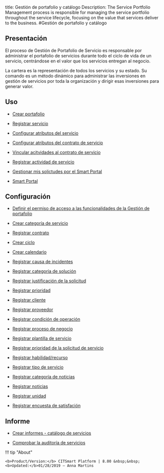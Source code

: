 title: Gestión de portafolio y catálogo
Description: The Service Portfolio Management process is responsible for managing the service portfolio throughout the service lifecycle, focusing on the value that services deliver to the business.
#Gestión de portafolio y catálogo

Presentación
----------------

El proceso de Gestión de Portafolio de Servicio es responsable por administrar el portafolio de servicios durante todo el ciclo de vida de un servicio, centrándose en el valor que los servicios entregan al negocio.

La cartera es la representación de todos los servicios y su estado. Su comando es un método dinámico para administrar las inversiones en gestión de servicios por toda la organización y dirigir esas inversiones para generar valor.

Uso
-------

- [Crear portafolio](/es-es/citsmart-platform-8/processes/portfolio-and-catalog/use/create-the-portfolio.html)

- [Registrar servicio](/es-es/citsmart-platform-8/processes/portfolio-and-catalog/use/register-a-service.html)

- [Configurar atributos del servicio](/es-es/citsmart-platform-8/processes/portfolio-and-catalog/use/configure-services-attributes.html)

- [Configurar atributos del contrato de servicio](/es-es/citsmart-platform-8/processes/portfolio-and-catalog/use/service-contract-attributes.html)

- [Vincular acitvidades al contrato de servicio](/es-es/citsmart-platform-8/processes/portfolio-and-catalog/use/link-activity-to-service-contract.html)

- [Registrar actividad de servicio](/es-es/citsmart-platform-8/processes/portfolio-and-catalog/use/register-service-activity.html)

- [Gestionar mis solictudes por el Smart Portal](/es-es/citsmart-platform-8/processes/portfolio-and-catalog/use/request-through-Smart-Portal.html)

- [Smart Portal](/es-es/citsmart-platform-8/processes/portfolio-and-catalog/use/smart-portal.html)

Configuración
-----------------

- [Definir el permiso de acceso a las funcionalidades de la Gestión de portafolio](/es-es/citsmart-platform-8/processes/portfolio-and-catalog/configuration/access-portfolio-management.html)

- [Crear categoría de servicio](/es-es/citsmart-platform-8/processes/portfolio-and-catalog/configuration/create-service-category.html)

- [Registrar contrato](/es-es/citsmart-platform-8/processes/portfolio-and-catalog/configuration/register-contract.html)

- [Crear ciclo](/es-es/citsmart-platform-8/platform-administration/time/create-cycle.html)

- [Crear calendario](/es-es/citsmart-platform-8/platform-administration/time/create-calendar.html)

- [Registrar causa de incidentes](/es-es/citsmart-platform-8/processes/portfolio-and-catalog/configuration/register-cause-incidents.html)

- [Registrar categoría de solución](/es-es/citsmart-platform-8/processes/portfolio-and-catalog/configuration/register-solution-category.html)

- [Registrar justificación de la solicitud](/es-es/citsmart-platform-8/processes/portfolio-and-catalog/configuration/register-request-justification.html)

- [Registrar prioridad](/es-es/citsmart-platform-8/processes/portfolio-and-catalog/configuration/register-priority.html)

- [Registrar cliente](/es-es/citsmart-platform-8/processes/portfolio-and-catalog/configuration/register-client.html)

- [Registrar proveedor](/es-es/citsmart-platform-8/processes/portfolio-and-catalog/configuration/register-provider.html)

- [Registrar condición de operación](/es-es/citsmart-platform-8/processes/portfolio-and-catalog/configuration/register-operating-condition.html)

- [Registrar proceso de negocio](/es-es/citsmart-platform-8/processes/portfolio-and-catalog/configuration/register-business-process.html)

- [Registrar plantilla de servicio](/es-es/citsmart-platform-8/processes/portfolio-and-catalog/configuration/register-service-template.html)

- [Registrar prioridad de la solicitud de servicio](/es-es/citsmart-platform-8/processes/portfolio-and-catalog/configuration/register-service-request-priority.html)

- [Registrar habilidad/recurso](/es-es/citsmart-platform-8/processes/portfolio-and-catalog/configuration/register-skill-resource.html)

- [Registrar tipo de servicio](/es-es/citsmart-platform-8/processes/portfolio-and-catalog/configuration/register-type-of-service.html)

- [Registrar categoría de noticias](/es-es/citsmart-platform-8/processes/portfolio-and-catalog/configuration/register-news-category.html)

- [Registrar noticias](/es-es/citsmart-platform-8/processes/portfolio-and-catalog/configuration/register-news.html)

- [Registrar unidad](/es-es/citsmart-platform-8/platform-administration/region-and-language/register-unit.html)

- [Registrar encuesta de satisfación](/es-es/citsmart-platform-8/processes/portfolio-and-catalog/configuration/register-satisfaction-survey.html)

Informe
----------

- [Crear informes - catálogo de servicios](/es-es/citsmart-platform-8/processes/portfolio-and-catalog/configuration/reports-service-catalog.html)

- [Comprobar la auditoría de servicios](/es-es/citsmart-platform-8/processes/portfolio-and-catalog/use/service-audit.html)

!!! tip "About"

    <b>Product/Version:</b> CITSmart Platform | 8.00 &nbsp;&nbsp;
    <b>Updated:</b>01/28/2019 – Anna Martins
